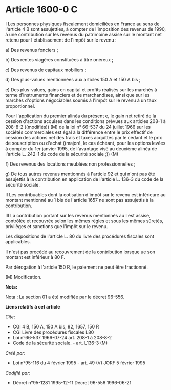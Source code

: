 # Article 1600-0 C

I Les personnes physiques fiscalement domiciliées en France au sens de l'article 4 B sont assujetties, à compter de
l'imposition des revenus de 1990, à une contribution sur les revenus du patrimoine assise sur le montant net retenu pour
l'établissement de l'impôt sur le revenu :

a) Des revenus fonciers ;

b) Des rentes viagères constituées à titre onéreux ;

c) Des revenus de capitaux mobiliers ;

d) Des plus-values mentionnées aux articles 150 A et 150 A bis ;

e) Des plus-values, gains en capital et profits réalisés sur les marchés à terme d'instruments financiers et de marchandises,
ainsi que sur les marchés d'options négociables soumis à l'impôt sur le revenu à un taux proportionnel.

Pour l'application du premier alinéa du présent e, le gain net retiré de la cession d'actions acquises dans les conditions
prévues aux articles 208-1 à 208-8-2 ((modifiés)) (M) de la loi n° 66-537 du 24 juillet 1966 sur les sociétés commerciales
est égal à la différence entre le prix effectif de cession des actions net des frais et taxes acquittés par le cédant et le
prix de souscription ou d'achat ((majoré, le cas échéant, pour les options levées à compter du 1er janvier 1995, de
l'avantage visé au deuxième alinéa de l'article L. 242-1 du code de la sécurité sociale ;)) (M)

f) Des revenus des locations meublées non professionnelles ;

g) De tous autres revenus mentionnés à l'article 92 et qui n'ont pas été assujettis à la contribution en application de
l'article L. 136-3 du code de la sécurité sociale.

II Les contribuables dont la cotisation d'impôt sur le revenu est inférieure au montant mentionné au 1 bis de l'article 1657
ne sont pas assujettis à la contribution.

III La contribution portant sur les revenus mentionnés au I est assise, contrôlée et recouvrée selon les mêmes règles et sous
les mêmes sûretés, privilèges et sanctions que l'impôt sur le revenu.

Les dispositions de l'article L. 80 du livre des procédures fiscales sont applicables.

Il n'est pas procédé au recouvrement de la contribution lorsque ue son montant est inférieur à 80 F.

Par dérogation à l'article 150 R, le paiement ne peut être fractionné.

(M) Modification.

**Nota:**

Nota : La section 01 a été modifiée par le décret 96-556.

**Liens relatifs à cet article**

_Cite_:

  - CGI 4 B, 150 A, 150 A bis, 92, 1657, 150 R
  - CGI Livre des procédures fiscales L80
  - Loi n°66-537 1966-07-24 art. 208-1 à 208-8-2
  - Code de la sécurité sociale. - art. L136-3 (M)

_Créé par_:

  - Loi n°95-116 du 4 février 1995 - art. 49 (V) JORF 5 février 1995

_Codifié par_:

  - Décret n°95-1281 1995-12-11 Décret 96-556 1996-06-21
